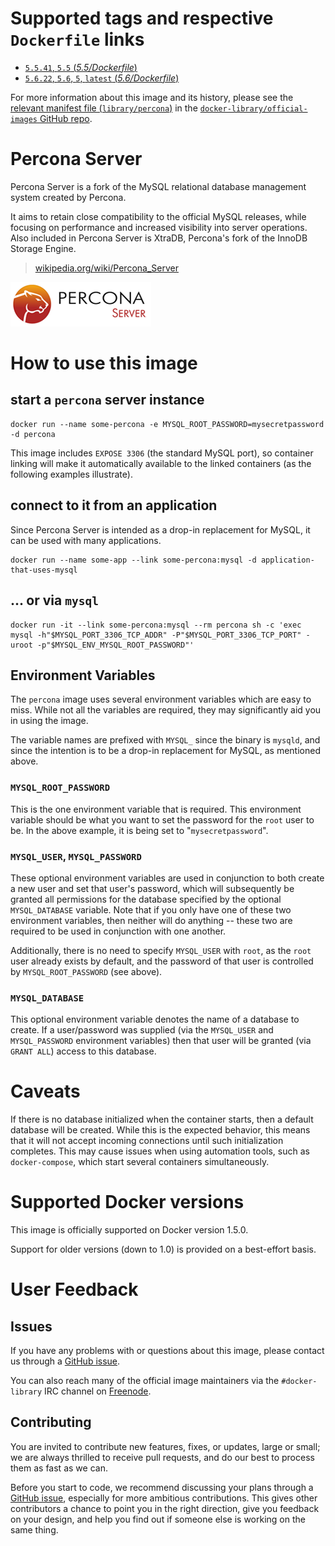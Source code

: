 # Supported tags and respective `Dockerfile` links

-	[`5.5.41`, `5.5` (*5.5/Dockerfile*)](https://github.com/docker-library/percona/blob/d82f9f4ad99fd325dc7a51cb9d9198f965f4b9bb/5.5/Dockerfile)
-	[`5.6.22`, `5.6`, `5`, `latest` (*5.6/Dockerfile*)](https://github.com/docker-library/percona/blob/d82f9f4ad99fd325dc7a51cb9d9198f965f4b9bb/5.6/Dockerfile)

For more information about this image and its history, please see the [relevant manifest file (`library/percona`)](https://github.com/docker-library/official-images/blob/master/library/percona) in the [`docker-library/official-images` GitHub repo](https://github.com/docker-library/official-images).

# Percona Server

Percona Server is a fork of the MySQL relational database management system created by Percona.

It aims to retain close compatibility to the official MySQL releases, while focusing on performance and increased visibility into server operations. Also included in Percona Server is XtraDB, Percona's fork of the InnoDB Storage Engine.

> [wikipedia.org/wiki/Percona_Server](https://en.wikipedia.org/wiki/Percona_Server)

![logo](https://raw.githubusercontent.com/docker-library/docs/master/percona/logo.png)

# How to use this image

## start a `percona` server instance

	docker run --name some-percona -e MYSQL_ROOT_PASSWORD=mysecretpassword -d percona

This image includes `EXPOSE 3306` (the standard MySQL port), so container linking will make it automatically available to the linked containers (as the following examples illustrate).

## connect to it from an application

Since Percona Server is intended as a drop-in replacement for MySQL, it can be used with many applications.

	docker run --name some-app --link some-percona:mysql -d application-that-uses-mysql

## ... or via `mysql`

	docker run -it --link some-percona:mysql --rm percona sh -c 'exec mysql -h"$MYSQL_PORT_3306_TCP_ADDR" -P"$MYSQL_PORT_3306_TCP_PORT" -uroot -p"$MYSQL_ENV_MYSQL_ROOT_PASSWORD"'

## Environment Variables

The `percona` image uses several environment variables which are easy to miss. While not all the variables are required, they may significantly aid you in using the image.

The variable names are prefixed with `MYSQL_` since the binary is `mysqld`, and since the intention is to be a drop-in replacement for MySQL, as mentioned above.

### `MYSQL_ROOT_PASSWORD`

This is the one environment variable that is required. This environment variable should be what you want to set the password for the `root` user to be. In the above example, it is being set to "`mysecretpassword`".

### `MYSQL_USER`, `MYSQL_PASSWORD`

These optional environment variables are used in conjunction to both create a new user and set that user's password, which will subsequently be granted all permissions for the database specified by the optional `MYSQL_DATABASE` variable. Note that if you only have one of these two environment variables, then neither will do anything -- these two are required to be used in conjunction with one another.

Additionally, there is no need to specify `MYSQL_USER` with `root`, as the `root` user already exists by default, and the password of that user is controlled by `MYSQL_ROOT_PASSWORD` (see above).

### `MYSQL_DATABASE`

This optional environment variable denotes the name of a database to create. If a user/password was supplied (via the `MYSQL_USER` and `MYSQL_PASSWORD` environment variables) then that user will be granted (via `GRANT ALL`) access to this database.

# Caveats

If there is no database initialized when the container starts, then a default database will be created. While this is the expected behavior, this means that it will not accept incoming connections until such initialization completes. This may cause issues when using automation tools, such as `docker-compose`, which start several containers simultaneously.

# Supported Docker versions

This image is officially supported on Docker version 1.5.0.

Support for older versions (down to 1.0) is provided on a best-effort basis.

# User Feedback

## Issues

If you have any problems with or questions about this image, please contact us through a [GitHub issue](https://github.com/docker-library/percona/issues).

You can also reach many of the official image maintainers via the `#docker-library` IRC channel on [Freenode](https://freenode.net).

## Contributing

You are invited to contribute new features, fixes, or updates, large or small; we are always thrilled to receive pull requests, and do our best to process them as fast as we can.

Before you start to code, we recommend discussing your plans through a [GitHub issue](https://github.com/docker-library/percona/issues), especially for more ambitious contributions. This gives other contributors a chance to point you in the right direction, give you feedback on your design, and help you find out if someone else is working on the same thing.
